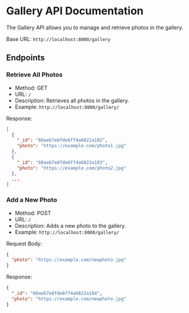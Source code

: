 # Gallery API Documentation

The Gallery API allows you to manage and retrieve photos in the gallery.

Base URL: `http://localhost:8000/gallery`

## Endpoints

### Retrieve All Photos

- Method: GET
- URL: `/`
- Description: Retrieves all photos in the gallery.
- Example: `http://localhost:8000/gallery/`

Response:
```json
[
  {
    "_id": "60aeb7e8fde6ff4a6822a102",
    "photo": "https://example.com/photo1.jpg"
  },
  {
    "_id": "60aeb7e8fde6ff4a6822a103",
    "photo": "https://example.com/photo2.jpg"
  },
  ...
]
```

### Add a New Photo

- Method: POST
- URL: `/`
- Description: Adds a new photo to the gallery.
- Example: `http://localhost:8000/gallery/`

Request Body:
```json
{
  "photo": "https://example.com/newphoto.jpg"
}
```

Response:
```json
{
  "_id": "60aeb7e8fde6ff4a6822a104",
  "photo": "https://example.com/newphoto.jpg"
}
```
